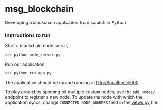 # msg_blockchain

Developing a blockchain application from scratch in Python



### Instructions to run

Start a blockchain node server,

```sh
>>> python node_server.py
```

Run our application,

```sh
>>> python run_app.py
```

The application should be up and running at [http://localhost:5000](http://localhost:5000).



To play around by spinning off multiple custom nodes, use the `add_nodes/` endpoint to register a new node. To update the node with which the application syncs, change `CONNECTED_NODE_ADDRESS` field in the [views.py](https://github.com/satwikkansal/ibm_blockchain/blob/master/app/views.py) file.
